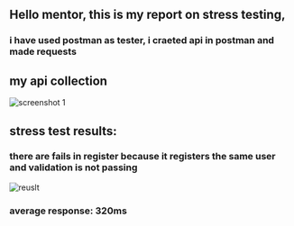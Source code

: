 ## Hello mentor, this is my report on stress testing,

### i have used postman as tester, i craeted api in postman and made requests 


## my api collection
![screenshot 1](./src/public/stress_test_1.jpg)


## stress test results:

### there are fails in register because it registers the same user and validation is not passing
![reuslt ](./src/public/stress_test_1.jpg)

### average response: 320ms
